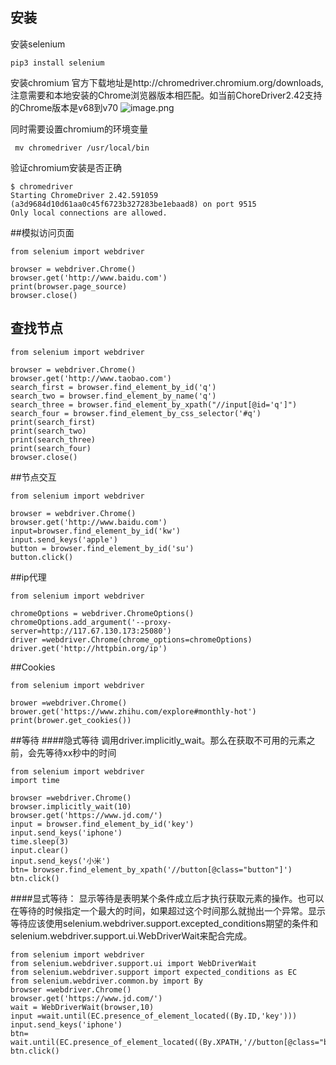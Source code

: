 ## 安装
安装selenium
```
pip3 install selenium
```
安装chromium
官方下载地址是http://chromedriver.chromium.org/downloads,注意需要和本地安装的Chrome浏览器版本相匹配。如当前ChoreDriver2.42支持的Chrome版本是v68到v70
![image.png](https://upload-images.jianshu.io/upload_images/143845-fa5e2cbe82179900.png?imageMogr2/auto-orient/strip%7CimageView2/2/w/1240)

同时需要设置chromium的环境变量
```
 mv chromedriver /usr/local/bin
```
验证chromium安装是否正确
```
$ chromedriver
Starting ChromeDriver 2.42.591059 (a3d9684d10d61aa0c45f6723b327283be1ebaad8) on port 9515
Only local connections are allowed.
```
##模拟访问页面
```
from selenium import webdriver

browser = webdriver.Chrome()
browser.get('http://www.baidu.com')
print(browser.page_source)
browser.close()
```
## 查找节点
```
from selenium import webdriver

browser = webdriver.Chrome()
browser.get('http://www.taobao.com')
search_first = browser.find_element_by_id('q')
search_two = browser.find_element_by_name('q')
search_three = browser.find_element_by_xpath("//input[@id='q']")
search_four = browser.find_element_by_css_selector('#q')
print(search_first)
print(search_two)
print(search_three)
print(search_four)
browser.close()
```
##节点交互
```
from selenium import webdriver

browser = webdriver.Chrome()
browser.get('http://www.baidu.com')
input=browser.find_element_by_id('kw')
input.send_keys('apple')
button = browser.find_element_by_id('su')
button.click() 
```
##ip代理
```
from selenium import webdriver

chromeOptions = webdriver.ChromeOptions()
chromeOptions.add_argument('--proxy-server=http://117.67.130.173:25080')
driver =webdriver.Chrome(chrome_options=chromeOptions)
driver.get('http://httpbin.org/ip')
```
##Cookies
```
from selenium import webdriver

brower =webdriver.Chrome()
brower.get('https://www.zhihu.com/explore#monthly-hot')
print(brower.get_cookies())
```
##等待
####隐式等待
调用driver.implicitly_wait。那么在获取不可用的元素之前，会先等待xx秒中的时间
```
from selenium import webdriver
import time

browser =webdriver.Chrome()
browser.implicitly_wait(10)
browser.get('https://www.jd.com/')
input = browser.find_element_by_id('key')
input.send_keys('iphone')
time.sleep(3)
input.clear()
input.send_keys('小米')
btn= browser.find_element_by_xpath('//button[@class="button"]')
btn.click()
```
####显式等待：
显示等待是表明某个条件成立后才执行获取元素的操作。也可以在等待的时候指定一个最大的时间，如果超过这个时间那么就抛出一个异常。显示等待应该使用selenium.webdriver.support.excepted_conditions期望的条件和selenium.webdriver.support.ui.WebDriverWait来配合完成。
```
from selenium import webdriver
from selenium.webdriver.support.ui import WebDriverWait
from selenium.webdriver.support import expected_conditions as EC
from selenium.webdriver.common.by import By
browser =webdriver.Chrome()
browser.get('https://www.jd.com/')
wait = WebDriverWait(browser,10)
input =wait.until(EC.presence_of_element_located((By.ID,'key')))
input.send_keys('iphone')
btn= wait.until(EC.presence_of_element_located((By.XPATH,'//button[@class="button"]')))
btn.click()
```

